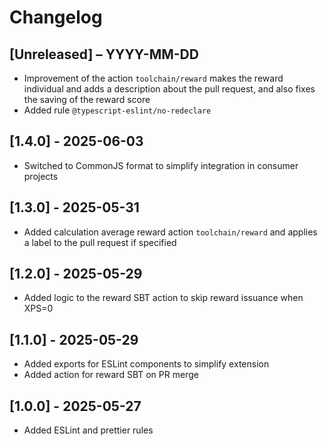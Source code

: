 # Changelog

## [Unreleased] – YYYY-MM-DD

- Improvement of the action `toolchain/reward` makes the reward individual and adds a description about the pull request, and also fixes the saving of the reward score
- Added rule `@typescript-eslint/no-redeclare`

## [1.4.0] - 2025-06-03

- Switched to CommonJS format to simplify integration in consumer projects

## [1.3.0] - 2025-05-31

- Added calculation average reward action `toolchain/reward` and applies a label to the pull request if specified

## [1.2.0] - 2025-05-29

- Added logic to the reward SBT action to skip reward issuance when XPS=0

## [1.1.0] - 2025-05-29

- Added exports for ESLint components to simplify extension
- Added action for reward SBT on PR merge

## [1.0.0] - 2025-05-27

- Added ESLint and prettier rules

